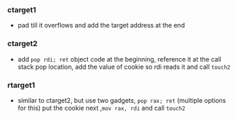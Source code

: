 ### ctarget1
- pad till it overflows and add the target address at the end
### ctarget2
- add `pop rdi; ret` object code at the beginning, reference it at the call stack pop location, add the value of cookie so rdi reads it and call `touch2`
### rtarget1
- similar to ctarget2, but use two gadgets, `pop rax; ret` (multiple options for this) put the cookie next ,`mov rax, rdi` and call `touch2`
